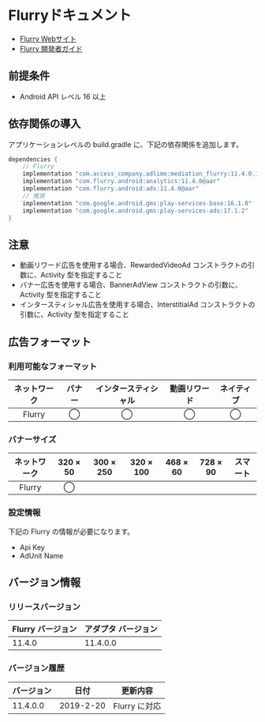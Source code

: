 # Flurryドキュメント
- [Flurry Webサイト](http://www.flurry.com/)
- [Flurry 開発者ガイド](https://developer.yahoo.com/flurry/docs/publisher/code/android-ad-publishing/)

## 前提条件
- Android API レベル 16 以上

## 依存関係の導入
アプリケーションレベルの build.gradle に、下記の依存関係を追加します。

```java
dependencies {
    // Flurry
    implementation "com.access_company.adlime:mediation_flurry:11.4.0.1"
    implementation "com.flurry.android:analytics:11.4.0@aar"
    implementation "com.flurry.android:ads:11.4.0@aar"
    // 推奨
    implementation "com.google.android.gms:play-services-base:16.1.0"
    implementation "com.google.android.gms:play-services-ads:17.1.2"
}
```

## 注意
- 動画リワード広告を使用する場合、RewardedVideoAd コンストラクトの引数に、Activity 型を指定すること
- バナー広告を使用する場合、BannerAdView コンストラクトの引数に、Activity 型を指定すること
- インタースティシャル広告を使用する場合、InterstitialAd コンストラクトの引数に、Activity 型を指定すること

## 広告フォーマット

### 利用可能なフォーマット

|ネットワーク|バナー|インタースティシャル|動画リワード|ネイティブ|
|:------: |:---:|:----------:|:------:|:----:|
| Flurry | ◯    | ◯         | ◯      | ◯   |

### バナーサイズ
|ネットワーク |320 × 50 |300 × 250 |320 × 100 |468 × 60 |728 × 90 |スマート |
|:------:|:-----:|:------:|:------:|:-----:|:-----:|:----:|
| Flurry | ◯     |        |        |       |       |      |

### 設定情報
下記の Flurry の情報が必要になります。　　　　　　 
- Api Key  
- AdUnit Name

## バージョン情報

### リリースバージョン
| Flurry バージョン| アダプタ バージョン|
|:-----------------|:--------------|
| 11.4.0          |   11.4.0.0    |




### バージョン履歴
| バージョン            | 日付            | 更新内容              |
|-----------------|--------------------|---------------------|
| 11.4.0.0        |   2019-2-20        | Flurry に対応 | 
